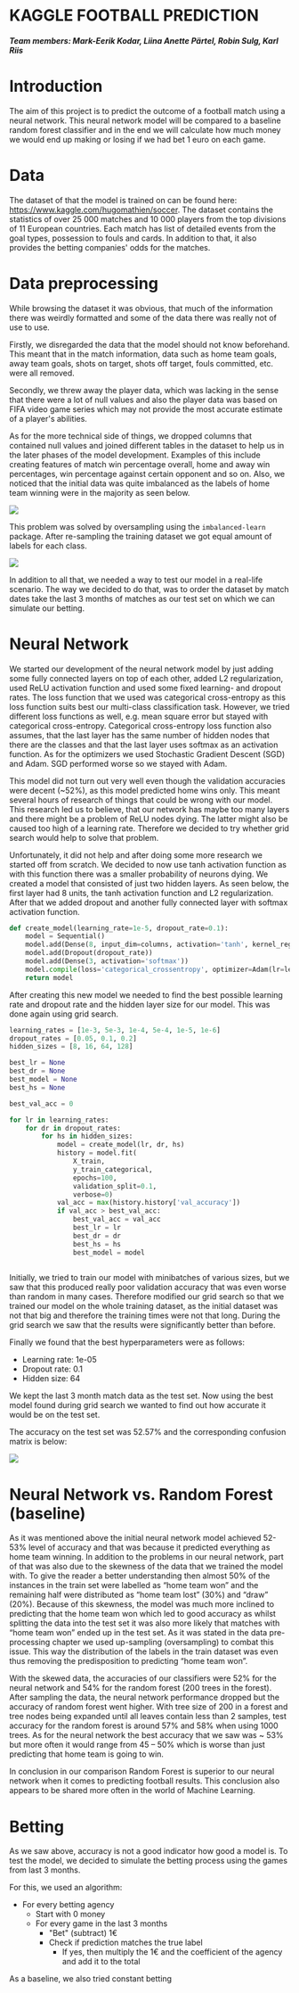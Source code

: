 # KAGGLE FOOTBALL PREDICTION
##### Team members: Mark-Eerik Kodar, Liina Anette Pärtel, Robin Sulg, Karl Riis

# Introduction

The aim of this project is to predict the outcome of a football match using a neural network. This neural network model will be compared to a baseline random forest classifier and in the end we will calculate how much money we would end up making or losing if we had bet 1 euro on each game. 

# Data
The dataset of that the model is trained on can be found here: https://www.kaggle.com/hugomathien/soccer. 
The dataset contains the statistics of over 25 000 matches and 10 000 players from the top divisions of 11 European countries. Each match has list of detailed events from the goal types, possession to fouls and cards. In addition to that, it also provides the betting companies' odds for the matches. 


# Data preprocessing
While browsing the dataset it was obvious, that much of the information there was weirdly formatted and some of the data there was really not of use to use. 

Firstly, we disregarded the data that the model should not know beforehand. This meant that in the match information, data such as home team goals, away team goals, shots on target, shots off target, fouls committed, etc. were all removed.

Secondly, we threw away the player data, which was lacking in the sense that there were a lot of null values and also the player data was based on FIFA video game series which may not provide the most accurate estimate of a player's abilities. 

As for the more technical side of things, we dropped columns that contained null values and joined different tables in the dataset to help us in the later phases of the model development. Examples of this include creating features of match win percentage overall, home and away win percentages, win percentage against certain opponent and so on. Also, we noticed that the initial data was quite imbalanced as the labels of home team winning were in the majority as seen below. 

<img src='images/imbalanced.png'>

This problem was solved by oversampling using the <code>imbalanced-learn</code> package. After re-sampling the training dataset we got equal amount of labels for each class.

<img src='images/balanced.png'>

In addition to all that, we needed a way to test our model in a real-life scenario. The way we decided to do that, was to order the dataset by match dates take the last 3 months of matches as our test set on which we can simulate our betting. 

# Neural Network

We started our development of the neural network model by just adding some fully connected layers on top of each other, added L2 regularization, used ReLU activation function and used some fixed learning- and dropout rates. The loss function that we used was categorical cross-entropy as this loss function suits best our multi-class classification task. However, we tried different loss functions as well, e.g. mean square error but stayed with categorical cross-entropy. Categorical cross-entropy loss function also assumes, that the last layer has the same number of hidden nodes that there are the classes and that the last layer uses softmax as an activation function. As for the optimizers we used Stochastic Gradient Descent (SGD) and Adam. SGD performed worse so we stayed with Adam.

This model did not turn out very well even though the validation accuracies were decent (~52%), as this model predicted home wins only. This meant several hours of research of things that could be wrong with our model. This research led us to believe, that our network has maybe too many layers and there might be a problem of ReLU nodes dying. The latter might also be caused too high of a learning rate. Therefore we decided to try whether grid search would help to solve that problem.

Unfortunately, it did not help and after doing some more research we started off from scratch. We decided to now use tanh activation function as with this function there was a smaller probability of neurons dying. We created a model that consisted of just two hidden layers. As seen below, the first layer had 8 units, the tanh activation function and L2 regularization. After that we added dropout and another fully connected layer with softmax activation function.

```python
def create_model(learning_rate=1e-5, dropout_rate=0.1):
    model = Sequential() 
    model.add(Dense(8, input_dim=columns, activation='tanh', kernel_regularizer='l2'))
    model.add(Dropout(dropout_rate))
    model.add(Dense(3, activation='softmax'))
    model.compile(loss='categorical_crossentropy', optimizer=Adam(lr=learning_rate), metrics=['accuracy'])
    return model
```

After creating this new model we needed to find the best possible learning rate and dropout rate and the hidden layer size for our model. This was done again using grid search.

```python
learning_rates = [1e-3, 5e-3, 1e-4, 5e-4, 1e-5, 1e-6]
dropout_rates = [0.05, 0.1, 0.2]
hidden_sizes = [8, 16, 64, 128]

best_lr = None
best_dr = None
best_model = None
best_hs = None

best_val_acc = 0

for lr in learning_rates:
    for dr in dropout_rates:
        for hs in hidden_sizes:
            model = create_model(lr, dr, hs)
            history = model.fit(
                X_train,
                y_train_categorical,
                epochs=100,
                validation_split=0.1,
                verbose=0)
            val_acc = max(history.history['val_accuracy'])
            if val_acc > best_val_acc:
                best_val_acc = val_acc
                best_lr = lr
                best_dr = dr
                best_hs = hs
                best_model = model
        
```

Initially, we tried to train our model with minibatches of various sizes, but we saw that this produced really poor validation accuracy that was even worse than random in many cases. Therefore modified our grid search so that we trained our model on the whole training dataset, as the initial dataset was not that big and therefore the training times were not that long. During the grid search we saw that the results were significantly better than before. 

Finally we found that the best hyperparameters were as follows: 
- Learning rate: 1e-05
- Dropout rate: 0.1
- Hidden size: 64

We kept the last 3 month match data as the test set. Now using the best model found during grid search we wanted to find out how accurate it would be on the test set. 

The accuracy on the test set was 52.57% and the corresponding confusion matrix is below:

<img src='images/confusion.png'>

# Neural Network vs. Random Forest (baseline)

As it was mentioned above the initial neural network model achieved 52-53% level of accuracy and that was because it predicted everything as home team winning. In addition to the problems in our neural network, part of that was also due to the skewness of the data that we trained the model with. To give the reader a better understanding then almost 50% of the instances in the train set were labelled as “home team won” and the remaining half were distributed as “home team lost” (30%) and “draw” (20%). Because of this skewness, the model was much more inclined to predicting that the home team won which led to good accuracy as whilst splitting the data into the test set it was also more likely that matches with “home team won” ended up in the test set. As it was stated in the data pre-processing chapter we used up-sampling (oversampling) to combat this issue. This way the distribution of the labels in the train dataset was even thus removing the predisposition to predicting “home team won”.

With the skewed data, the accuracies of our classifiers were 52% for the neural network and 54% for the random forest (200 trees in the forest). After sampling the data, the neural network performance dropped but the accuracy of random forest went higher. With tree size of 200 in a forest and tree nodes being expanded until all leaves contain less than 2 samples, test accuracy for the random forest is around 57% and 58% when using 1000 trees. As for the neural network the best accuracy that we saw was ~ 53% but more often it would range from 45 – 50% which is worse than just predicting that home team is going to win.


In conclusion in our comparison Random Forest is superior to our neural network when it comes to predicting football results. This conclusion also appears to be shared more often in the world of Machine Learning. 


# Betting

As we saw above, accuracy is not a good indicator how good a model is. To test the model, we decided to simulate the betting process using the games from last 3 months.

For this, we used an algorithm:
* For every betting agency
    * Start with 0 money
    * For every game in the last 3 months
        * "Bet" (subtract) 1€
        * Check if prediction matches the true label
            * If yes, then multiply the 1€ and the coefficient of the agency and add it to the total

As a baseline, we also tried constant betting
